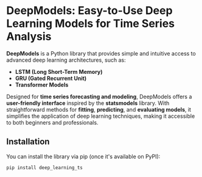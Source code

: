 # DeepModels: Easy-to-Use Deep Learning Models for Time Series Analysis

**DeepModels** is a Python library that provides simple and intuitive access to advanced deep learning architectures, such as:

- **LSTM (Long Short-Term Memory)**
- **GRU (Gated Recurrent Unit)**
- **Transformer Models**

Designed for **time series forecasting and modeling**, DeepModels offers a **user-friendly interface** inspired by the **statsmodels** library. With straightforward methods for **fitting**, **predicting**, and **evaluating models**, it simplifies the application of deep learning techniques, making it accessible to both beginners and professionals.

## **Installation**

You can install the library via pip (once it's available on PyPI):

```bash
pip install deep_learning_ts
